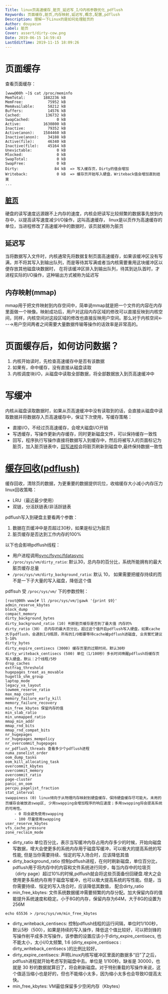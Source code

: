 ```yaml
---
Title: linux页高速缓存_脏页_延迟写_I/O内核参数优化_pdflush
Keywords: 页面缓存,脏页,内存映射,延迟写,概念,配置,pdflush
Description: 理解一下Linux的是如何处理脏页的
Author: douyacun
Label: 脏页
Cover: assert/dirty-cow.png
Date: 2019-06-15 14:59:43
LastEditTime: 2019-11-15 18:09:26
---
```


# 页面缓存

查看页面缓存：
```shell
[www@00h ~]$ cat /proc/meminfo
MemTotal:        1882236 kB
MemFree:           75952 kB
MemAvailable:      58212 kB
Buffers:           14576 kB
Cached:           136732 kB
SwapCached:            0 kB
Active:          1630800 kB
Inactive:          79352 kB
Active(anon):    1584460 kB
Inactive(anon):    34188 kB
Active(file):      46340 kB
Inactive(file):    45164 kB
Unevictable:           0 kB
Mlocked:               0 kB
SwapTotal:             0 kB
SwapFree:              0 kB
Dirty:                84 kB  => 写入缓存页，Dirty的值会增加
Writeback:             0 kB  => 缓存页开始写入硬盘，Writeback值会增加直到结束
...
```

## [脏页](#dirty_page)

硬盘的读写速度远源跟不上内存的速度，内核会把读写比较频繁的数据事先放到内存中，以提高读写速度减少I/O操作，这叫高速缓存，
linux是以页作为高速缓存的单位，当进程修改了高速缓冲中的数据时，该页就被称为脏页

## 延迟写

当将数据写入文件时，内核通常先将数据复制页面高速缓存，如果该缓冲区没有写满，并不将其写入到输出队列，而是等待其写满或者当内核需要重用这块缓冲区以便存放其他磁盘块数据时，
在将该缓冲区排入到输出队列，待其到达队首时，才进程实际的I/O操作，这种输出方式被称为延迟写

## 内存映射(mmap)

mmap用于把文件映射到内存空间中，简单说mmap就是把一个文件的内容在内存里面做一个映像。映射成功后，用户对这段内存区域的修改可以直接反映到内核空间，同样，内核空间对这段区域的修改也直接反映用户空间。那么对于内核空间<---->用户空间两者之间需要大量数据传输等操作的话效率是非常高的。

# 页面缓存后，如何访问数据？

1. 内核开始读时，先检查高速缓存中是否有该数据
2. 如果有，命中缓存，没有直接从磁盘读取
3. 内核调度块I/O，从磁盘中读取全部数据，将全部数据放入到页高速缓冲中


# 写缓冲

内核从磁盘读取数据时，如果从页高速缓冲中没有读取到的话，会直接从磁盘中读取数据并将数据存入页高速缓存中，保证下次使用，写缓存策略：
- 直接I/O，不经过页高速缓存，会增大磁盘I/O开销
- 写透缓存，写操作更新内存缓存，同时更新磁盘文件，可以保持缓存一致性
- 回写，程序执行写操作直接将数据写入到缓存中，然后将被写入的页面标记为脏页，加入脏页链表中，[回写进程](/linux/页缓存.md#pdflush)会将脏页刷新到磁盘中,最终保持数据一致性

# [缓存回收(pdflush)](#pdflush)
缓存回收，清除页的数据，为更重要的数据提供坑位，收缩缓存大小减小内存压力
linux回收策略：

- LRU（最近最少使用）
- 双链，分活跃链表/非活跃链表

pdflush写入到硬盘主要看两个参数：
1. 数据在页缓冲中是否超过30秒，如果是标记为脏页
2. 脏页缓存是否达到工作内存的100%

以下也会影响pdflush线程：
- 用户进程调用[sync/fsync/fdatasync](/linux/sync_fsync_fdatasync.md)
- `/proc/sys/vm/dirty_ratio`: 默认30，总内存的百分比，系统所能拥有的最大脏页缓存总量
- `/proc/sys/vm/dirty_background_ratio`: 默认 10， 如果需要把缓存持续的而不是一下子大量的写入磁盘，降低这个值

pdflsuh 受 `/proc/sys/vm/` 下的参数控制：
```
[root@00h www]# ll /proc/sys/vm/|gawk '{print $9}'
admin_reserve_kbytes
block_dump
compact_memory 
dirty_background_bytes
dirty_background_ratio (10) 判断脏页缓存是否到了最大值 内存的%
dirty_ratio（30） 总内存的最大百分比，超过这个值开启pdflush写入硬盘，如果cache大于pdflush，会遇到I/O瓶颈，所有的I/O都要等待cache被pdflush进磁盘, 业务繁忙建议5-10%
dirty_bytes
dirty_expire_centisecs (3000) 缓存页里的过期时间，默认30秒
dirty_writeback_centisecs (500) 单位（1/100秒）多长时间唤醒pdflush将缓存页写入硬盘，默认：2个线程/5秒
drop_caches
extfrag_threshold
hugepages_treat_as_movable
hugetlb_shm_group
laptop_mode
legacy_va_layout
lowmem_reserve_ratio
max_map_count
memory_failure_early_kill
memory_failure_recovery
min_free_kbytes 保留内存的值
min_slab_ratio
min_unmapped_ratio
mmap_min_addr
mmap_rnd_bits
mmap_rnd_compat_bits
nr_hugepages
nr_hugepages_mempolicy
nr_overcommit_hugepages
nr_pdflush_threads 查看多少个pdflush进程
numa_zonelist_order
oom_dump_tasks
oom_kill_allocating_task
overcommit_kbytes
overcommit_memory
overcommit_ratio
page-cluster
panic_on_oom
percpu_pagelist_fraction
stat_interval
swappiness (0) linux倾向于从物理内存映射到硬盘缓存，保持硬盘缓存尽可能大。未用的页缓存会被放进swap区, 少用swapping会增加程序的响应速度；多用swapping将会提高系统的可用性。
    - 0 将会避免使用swapping
    - 100 尽量使用swapping
user_reserve_kbytes
vfs_cache_pressure
zone_reclaim_mode
```


- dirty_ratio 单位百分比，表示当写缓冲内存占用内存多少的时候，开始向磁盘写数据，增大会使更多的系统内存用于磁盘写缓冲，可以极大的提高系统的写性能, 但是当你需要持续、恒定的写入场合时，应该降低其值
- dirty_background_ratio 控制pdflush进程，在何时刷新磁盘，单位百分比，pdflush用于将内存中的内容和文件系统进行同步，每当内存中的垃圾页（dirty page）超过10%的时候,pdflush就会将这些页面备份回硬盘.增大之会使用更多系统内存用于磁盘写缓冲，也可以极大提高系统的写性能。但是，当你需要持续、恒定的写入场合时，应该降低其数值， 配合dirty_ratio
- min_free_kbytes: 文件系统数据缓冲需要频繁的内存分配。加大保留内存的值能提升系统速度和稳定。小于8G的内存，保留内存为64M，大于8G的设置为256M
```
echo 65536 > /proc/sys/vm/min_free_kbytes
```
- dirty_writeback_centisecs: 控制pdflush线程的运行间隔，单位时1/100秒，默认5秒（500），如果是持续的写入操作，降低这个值比较好，可以把剑锋的写操作削平成多次写操作，该参数的设置应该小于dirty_expire_centisecs, 也不能太小，太小I/0太频繁, 1:6 (dirty_expire_centisecs  : dirty_writeback_centisecs )的比例比较好。
- dirty_expire_centisecs: 声明Linux内核写缓冲区里面的数据多“旧”了之后，pdflush进程就开始考虑写到磁盘中去。单位是 1/100秒。缺省是 30000，也就是 30 秒的数据就算旧了，将会刷新磁盘。对于特别重载的写操作来说，这个值适当缩小也是好的，但也不能缩小太多，因为缩小太多也会导致IO提高太快。
- min_free_kbytes: VM最低保留多少空闲内存（Kbytes）

